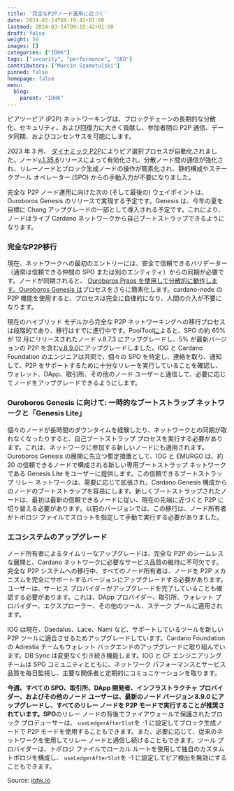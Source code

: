 ```yaml
---
title: '完全なP2Pノード運用に近づく'
date: 2024-03-14T09:19:42+01:00
lastmod: 2024-03-14T09:19:42+01:00
draft: false
weight: 50
images: []
categories: ["IOHK"]
tags: ["security", "performance", "SEO"]
contributors: ["Marcin Szamotulski"]
pinned: false
homepage: false
menu:
  blog:
    parent: "IOHK"
---
```


ピアツーピア (P2P) ネットワーキングは、ブロックチェーンの長期的な分散化、セキュリティ、および回復力に大きく貢献し、参加者間の P2P 通信、データ同期、およびコンセンサスを可能にします。

2023 年 3 月、 [ダイナミック P2P](https://iohk.io/en/blog/posts/2023/03/16/dynamic-p2p-is-coming-to-cardano/)によりピア選択プロセスが自動化されました。ノード[v.1.35.6](https://github.com/IntersectMBO/cardano-node/releases/tag/1.35.6)リリースによって有効化され、分散ノード間の通信が強化され、リレーノードとブロック生成ノードの操作が簡素化され、静的構成やステークプール オペレーター (SPO) からの手動入力が不要になりました。

完全な P2P ノード運用に向けた次の (そして最後の) ウェイポイントは、Ouroboros Genesis のリリースで実現する予定です。Genesis は、今年の夏を目標に Chang アップグレードの一部として導入される予定です。これにより、ノードはライブ Cardano ネットワークから自己ブートストラップできるようになります。

### 完全なP2P移行

現在、ネットワークへの最初のエントリーには、安全で信頼できるバリデーター（通常は信頼できる仲間の SPO または別のエンティティ）からの同期が必要です。ノードが同期されると、 [Ouroboros Praos を使用して分散的に動作します。Ouroboros Genesis は](https://iohk.io/en/research/library/papers/ouroboros-praos-an-adaptively-secure-semi-synchronous-proof-of-stake-protocol/)プロセスをさらに簡素化します。cardano-node の P2P 機能を使用すると、プロセスは完全に自律的になり、人間の介入が不要になります。

現在のハイブリッド モデルから完全な P2P ネットワーキングへの移行プロセスは段階的であり、移行はすでに進行中です。PoolTool[に](https://pooltool.io/networkhealth)よると、SPO の約 65% が 12 月にリリースされたノード v.8.7.3 にアップグレードし、5% が最新バージョンの P2P を含む[v.8.9.0](https://github.com/IntersectMBO/cardano-node/releases/tag/8.9.0)にアップグレードしました。IOG と Cardano Foundation のエンジニアは共同で、個々の SPO を特定し、連絡を取り、通知して、P2P をサポートするために十分なリレーを実行していることを確認し、ウォレット、DApp、取引所、その他のノード ユーザーと通信して、必要に応じてノードをアップグレードできるようにします。

### Ouroboros Genesis に向けて: 一時的なブートストラップ ネットワークと「Genesis Lite」

個々のノードが長時間のダウンタイムを経験したり、ネットワークとの同期が取れなくなったりすると、自己ブートストラップ プロセスを実行する必要があります。これは、ネットワークに参加する新しいノードにも適用されます。Ouroboros Genesis の展開に先立つ暫定措置として、IOG と EMURGO は、約 20 の信頼できるノードで構成される新しい専用ブートストラップ ネットワークである Genesis Lite をユーザーに提供します。この信頼できるブートストラップ リレー ネットワークは、需要に応じて拡張され、Cardano Genesis 構成からのノードのブートストラップを容易にします。新しくブートストラップされたノードは、最初は最新の信頼できるノードに従い、現在の先端に近づくと P2P に切り替える必要があります。以前のバージョンでは、この移行は、ノード所有者がトポロジ ファイルでスロットを指定して手動で実行する必要がありました。

### エコシステムのアップグレード

ノード所有者によるタイムリーなアップグレードは、完全な P2P のシームレスな展開と、Cardano ネットワークに必要なサービス品質の維持に不可欠です。完全な P2P システムへの移行中、すべてのノード所有者は、ノードを P2P メカニズムを完全にサポートするバージョンにアップグレードする必要があります。ユーザーは、サービス プロバイダーがアップグレードを完了していることも確認する必要があります。これは、DApp プロバイダー、取引所、ウォレット プロバイダー、エクスプローラー、その他のツール、ステーク プールに適用されます。

IOG は現在、Daedalus、Lace、Nami など、サポートしているツールを新しい P2P ツールに適合させるためアップグレードしています。Cardano Foundation の Adrestia チームもウォレット バックエンドのアップグレードに取り組んでいます。DB Sync は変更なく引き続き機能します。IOG と CF エンジニアリング チームは SPO コミュニティとともに、ネットワーク パフォーマンスとサービス品質を毎日監視し、主要な関係者と定期的にコミュニケーションを取ります。

**今週、すべての SPO、取引所、DApp 開発者、インフラストラクチャ プロバイダー、およびその他のノード ユーザーは、最新のノード バージョン 8.9.0 にアップグレードし、すべてのリレー ノードを P2P モードで実行することが推奨されています。SPO**のリレー ノードの背後でファイアウォールで保護されたブロック プロデューサーは、 `useLedgerAfterSlot`を -1 に設定してブロック生成ノードで P2P モードを使用することもできます。また、必要に応じて、従来のネットワークを使用してリレー ノードと通信し続けることもできます。ツール プロバイダーは、トポロジ ファイルでローカル ルートを使用して独自のカスタム トポロジを構成し、 `useLedgerAfterSlot`を -1 に設定してピア検出を無効にすることもできます。

Source: [iohk.io](https://iohk.io/en/blog/posts/2024/03/14/approaching-full-p2p-node-operations/)